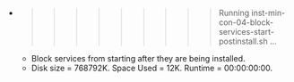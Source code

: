 * >>>>>>>>> Running inst-min-con-04-block-services-start-postinstall.sh ...
  * Block services from starting after they are being installed.
  * Disk size = 768792K. Space Used = 12K. Runtime = 00:00:00:00.
